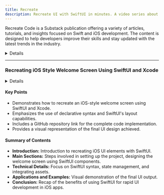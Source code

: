 ```yaml
---
title: Recreate
description: Recreate UI with SwiftUI in minutes. A video series about recreating popular UI with SwiftUI.
---
```


Recreate Code is a Substack publication offering a variety of articles, tutorials, and insights focused on Swift and iOS development. The content is designed to help developers improve their skills and stay updated with the latest trends in the industry.

<details>
**URL:** https://recreatecode.substack.com/

**Authors:** `Recreate Code Team`

**Complexity Levels:**
   - **Beginner:** 30%
   - **Intermediate:** 40%
   - **Advanced:** 30%

**Frequency of Posting:** Weekly

**Types of Content:**
   - **Articles:** 50% (In-depth articles and best practices)
   - **Tutorials:** 40% (Step-by-step guides and practical examples)
   - **News:** 10% (Updates on Swift and iOS development)

**Additional Features:**
   - **Newsletter:** Available for regular updates and news.
   - **Community Discussions:** Interactive discussions on Substack.
</details>

<LinkCard title="Visit Recreate Code" href="https://recreatecode.substack.com/" />

---

### Recreating iOS Style Welcome Screen Using SwiftUI and Xcode

<details>
**URL:** [Recreating iOS style Welcome Screen - by Nav Singh](https://recreatecode.substack.com/p/recreating-ios-style-welcome-screen)

**Published:** AUG 27, 2020  
**Last Updated:** N/A

**Authors:** `Nav Singh`

**Tags:**  
`SwiftUI`, `Xcode`, `iOS Development`
</details>

#### Key Points
- Demonstrates how to recreate an iOS-style welcome screen using SwiftUI and Xcode.
- Emphasizes the use of declarative syntax and SwiftUI's layout capabilities.
- Includes a GitHub repository link for the complete code implementation.
- Provides a visual representation of the final UI design achieved.

#### Summary of Contents
- **Introduction:** Introduction to recreating iOS UI elements with SwiftUI.
- **Main Sections:** Steps involved in setting up the project, designing the welcome screen using SwiftUI components.
- **Technical Details:** Focus on SwiftUI syntax, state management, and integrating assets.
- **Applications and Examples:** Visual demonstration of the final UI output.
- **Conclusion:** Recap of the benefits of using SwiftUI for rapid UI development in iOS apps.

<LinkCard title="Read Full Article" href="https://recreatecode.substack.com/p/recreating-ios-style-welcome-screen" />

